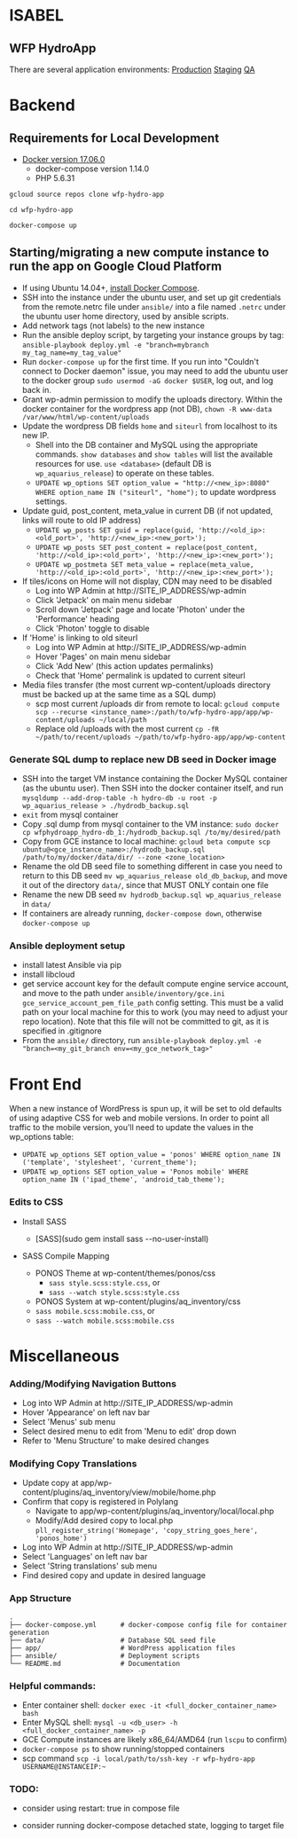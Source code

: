 ISABEL
======

WFP HydroApp
------------
There are several application environments:
[Production](http://35.198.69.129:8080)
[Staging](TBD)
[QA](http://35.198.162.151:8080)

# Backend
## Requirements for Local Development

+ [Docker version 17.06.0](https://www.docker.com/community-edition#/download)
  + docker-compose version 1.14.0
  + PHP 5.6.31

`gcloud source repos clone wfp-hydro-app`

`cd wfp-hydro-app`

`docker-compose up`

## Starting/migrating a new compute instance to run the app on Google Cloud Platform
+ If using Ubuntu 14.04+, [install Docker Compose](https://www.digitalocean.com/community/tutorials/how-to-install-and-use-docker-compose-on-ubuntu-14-04).
+ SSH into the instance under the ubuntu user, and set up git credentials from the remote.netrc file under `ansible/` into a file named `.netrc` under the ubuntu user home directory, used by ansible scripts.
+ Add network tags (not labels) to the new instance
+ Run the ansible deploy script, by targeting your instance groups by tag: `ansible-playbook deploy.yml -e "branch=mybranch my_tag_name=my_tag_value"`
+ Run `docker-compose up` for the first time. If you run into "Couldn't connect to Docker daemon" issue, you may need to add the ubuntu user to the docker group `sudo usermod -aG docker $USER`, log out, and log back in.
+ Grant wp-admin permission to modify the uploads directory. Within the docker container for the wordpress app (not DB), `chown -R www-data /var/www/html/wp-content/uploads`
+ Update the wordpress DB fields `home` and `siteurl` from localhost to its new IP.
  + Shell into the DB container and MySQL using the appropriate commands. `show databases` and `show tables` will list the available resources for use. `use <database>` (default DB is `wp_aquarius_release`) to operate on these tables.
  + `UPDATE wp_options SET option_value = "http://<new_ip>:8080" WHERE option_name IN ("siteurl", "home");` to update wordpress settings.
+ Update guid, post_content, meta_value in current DB (if not updated, links will route to old IP address)
  + `UPDATE wp_posts SET guid = replace(guid, 'http://<old_ip>:<old_port>', 'http://<new_ip>:<new_port>');`
  + `UPDATE wp_posts SET post_content = replace(post_content, 'http://<old_ip>:<old_port>', 'http://<new_ip>:<new_port>');`
  + `UPDATE wp_postmeta SET meta_value = replace(meta_value, 'http://<old_ip>:<old_port>', 'http://<new_ip>:<new_port>');`
+ If tiles/icons on Home will not display, CDN may need to be disabled
  + Log into WP Admin at http://SITE_IP_ADDRESS/wp-admin
  + Click 'Jetpack' on main menu sidebar
  + Scroll down 'Jetpack' page and locate 'Photon' under the 'Performance' heading
  + Click 'Photon' toggle to disable
+ If 'Home' is linking to old siteurl
  + Log into WP Admin at http://SITE_IP_ADDRESS/wp-admin
  + Hover 'Pages' on main menu sidebar
  + Click 'Add New' (this action updates permalinks)
  + Check that 'Home' permalink is updated to current siteurl
+ Media files transfer (the most current wp-content/uploads directory must be backed up at the same time as a SQL dump)
  + scp most current /uploads dir from remote to local: `gcloud compute scp --recurse <instance_name>:/path/to/wfp-hydro-app/app/wp-content/uploads ~/local/path`
  + Replace old /uploads with the most current `cp -fR ~/path/to/recent/uploads ~/path/to/wfp-hydro-app/app/wp-content`

### Generate SQL dump to replace new DB seed in Docker image
+ SSH into the target VM instance containing the Docker MySQL container (as the ubuntu user). Then SSH into the docker container itself, and run `mysqldump --add-drop-table -h hydro-db -u root -p wp_aquarius_release > ./hydrodb_backup.sql`
+ `exit` from mysql container
+ Copy .sql dump from mysql container to the VM instance: `sudo docker cp wfphydroapp_hydro-db_1:/hydrodb_backup.sql /to/my/desired/path`
+ Copy from GCE instance to local machine: `gcloud beta compute scp ubuntu@<gce_instance_name>:/hydrodb_backup.sql /path/to/my/docker/data/dir/ --zone <zone_location>`
+ Rename the old DB seed file to something different in case you need to return to this DB seed `mv wp_aquarius_release old_db_backup`, and move it out of the directory `data/`, since that MUST ONLY contain one file
+ Rename the new DB seed `mv hydrodb_backup.sql wp_aquarius_release` in `data/`
+ If containers are already running, `docker-compose down`, otherwise `docker-compose up`

### Ansible deployment setup
+ install latest Ansible via pip
+ install libcloud
+ get service account key for the default compute engine service account, and move to the path under `ansible/inventory/gce.ini` `gce_service_account_pem_file_path` config setting. This must be a valid path on your local machine for this to work (you may need to adjust your repo location). Note that this file will not be committed to git, as it is specified in .gitignore
+ From the `ansible/` directory, run `ansible-playbook deploy.yml -e "branch=<my_git_branch env=<my_gce_network_tag>"`

# Front End
When a new instance of WordPress is spun up, it will be set to old defaults of using adaptive CSS for web and mobile versions. In order to point all traffic to the mobile version, you'll need to update the values in the wp_options table:
+ `UPDATE wp_options SET option_value = 'ponos' WHERE option_name IN ('template', 'stylesheet', 'current_theme');`
+ `UPDATE wp_options SET option_value = 'Ponos mobile' WHERE option_name IN ('ipad_theme', 'android_tab_theme');`

### Edits to CSS
+ Install SASS
  + [SASS](sudo gem install sass --no-user-install)

+ SASS Compile Mapping
  + PONOS Theme at wp-content/themes/ponos/css
    + `sass style.scss:style.css`, or
    + `sass --watch style.scss:style.css`
  + PONOS System at wp-content/plugins/aq_inventory/css
  + `sass mobile.scss:mobile.css`, or
  + `sass --watch mobile.scss:mobile.css`

# Miscellaneous

### Adding/Modifying Navigation Buttons
+ Log into WP Admin at http://SITE_IP_ADDRESS/wp-admin 
+ Hover 'Appearance' on left nav bar 
+ Select 'Menus' sub menu
+ Select desired menu to edit from 'Menu to edit' drop down
+ Refer to 'Menu Structure' to make desired changes

### Modifying Copy Translations
+ Update copy at app/wp-content/plugins/aq_inventory/view/mobile/home.php
+ Confirm that copy is registered in Polylang
  + Navigate to app/wp-content/plugins/aq_inventory/local/local.php
  + Modify/Add desired copy to local.php `pll_register_string('Homepage', 'copy_string_goes_here', 'ponos_home')`
+ Log into WP Admin at http://SITE_IP_ADDRESS/wp-admin
+ Select 'Languages' on left nav bar
+ Select 'String translations' sub menu
+ Find desired copy and update in desired language


### App Structure
    .
    ├── docker-compose.yml      # docker-compose config file for container generation
    ├── data/                   # Database SQL seed file
    ├── app/                    # WordPress application files
    ├── ansible/                # Deployment scripts
    └── README.md               # Documentation

### Helpful commands:
+ Enter container shell: `docker exec -it <full_docker_container_name> bash`
+ Enter MySQL shell: `mysql -u <db_user> -h <full_docker_container_name> -p`
+ GCE Compute instances are likely x86_64/AMD64 (run `lscpu` to confirm)
+ `docker-compose ps` to show running/stopped containers
+ scp command `scp -i local/path/to/ssh-key -r wfp-hydro-app USERNAME@INSTANCEIP:~`

### TODO:
+ consider using restart: true in compose file

+ consider running docker-compose detached state, logging to target file